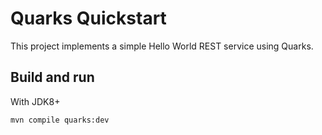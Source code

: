 # Quarks Quickstart

This project implements a simple Hello World REST service using Quarks.

## Build and run

With JDK8+
```bash
mvn compile quarks:dev
```
